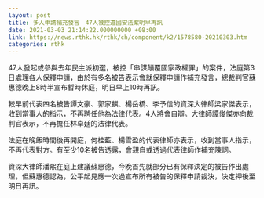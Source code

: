 ```yaml
---
layout: post
title: 多人申請補充發言　47人被控違國安法案明早再訊　
date: 2021-03-03 21:14:22.000000000 +08:00
link: https://news.rthk.hk/rthk/ch/component/k2/1578580-20210303.htm
categories: rthk
---
```


47人發起或參與去年民主派初選，被控「串謀顛覆國家政權罪」的案件，法庭第3日處理各人保釋申請，由於有多名被告表示會就保釋申請作補充發言，總裁判官蘇惠德晚上8時半宣布暫時休庭，明日早上10時再訊。

較早前代表四名被告譚文豪、郭家麒、楊岳橋、李予信的資深大律師梁家傑表示，收到當事人的指示，不再聘任他為法律代表。4人將會自辯。大律師譚俊傑亦向裁判官表示，不再擔任林卓廷的法律代表。

法庭在晚飯時間後再開庭，何桂藍、楊雪盈的代表律師亦表示，收到當事人指示，不再代表對方。有至少10名被告透露，會親自或透過代表律師作補充陳詞。

資深大律師潘熙在庭上建議蘇惠德，今晚首先就部分已有保釋決定的被告作出處理，但蘇惠德認為，公平起見應一次過宣布所有被告的保釋申請裁決，決定押後至明日再訊。
